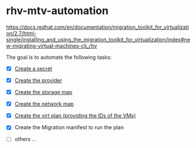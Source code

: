# rhv-mtv-automation
https://docs.redhat.com/en/documentation/migration_toolkit_for_virtualization/2.7/html-single/installing_and_using_the_migration_toolkit_for_virtualization/index#new-migrating-virtual-machines-cli_rhv

The goal is to automate the following tasks:
- [x] [Create a secret](https://github.com/antmaro/rhv-mtv-automation/blob/main/create_rhv_mtv_provider.yml)
- [x] [Create the provider](https://github.com/antmaro/rhv-mtv-automation/blob/main/create_rhv_mtv_provider.yml)
- [x] [Create the storage map](https://github.com/antmaro/rhv-mtv-automation/blob/main/create_storage_map.yml)
- [x] [Create the network map](https://github.com/antmaro/rhv-mtv-automation/blob/main/create_network_map.yml)
- [x] [Create the virt plan (providing the IDs of the VMs)](https://github.com/antmaro/rhv-mtv-automation/blob/main/create_virt_plan.yml)
- [x] Create the Migration manifest to run the plan
- [ ] others ...

